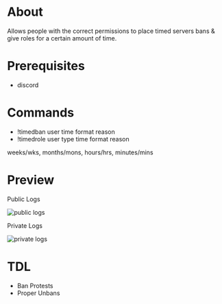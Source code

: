 # About
Allows people with the correct permissions to place timed servers bans &amp; give roles for a certain amount of time.

# Prerequisites
- discord

# Commands
- !timedban user time format reason
- !timedrole user type time format reason

weeks/wks, months/mons, hours/hrs, minutes/mins

# Preview
Public Logs

![public logs](https://i.gyazo.com/2cc23d4dd91979e5672d3448e6a8b3fb.png)

Private Logs

![private logs](https://i.gyazo.com/6f14c25aa27845caa1ab198fe28128d4.png)

# TDL
- Ban Protests
- Proper Unbans
